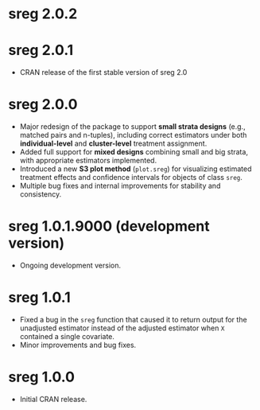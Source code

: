 # sreg 2.0.2

# sreg 2.0.1
* CRAN release of the first stable version of sreg 2.0
# sreg 2.0.0
* Major redesign of the package to support **small strata designs** (e.g., matched pairs and n-tuples), including correct estimators under both **individual-level** and **cluster-level** treatment assignment.
* Added full support for **mixed designs** combining small and big strata, with appropriate estimators implemented.
* Introduced a new **S3 plot method** (`plot.sreg`) for visualizing estimated treatment effects and confidence intervals for objects of class `sreg`.
* Multiple bug fixes and internal improvements for stability and consistency.

# sreg 1.0.1.9000 (development version)
* Ongoing development version.

# sreg 1.0.1
* Fixed a bug in the `sreg` function that caused it to return output for the unadjusted estimator instead of the adjusted estimator when `X` contained a single covariate.  
* Minor improvements and bug fixes.

# sreg 1.0.0
* Initial CRAN release.
